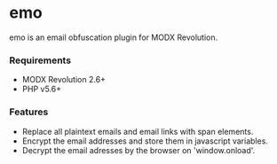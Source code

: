 # emo

emo is an email obfuscation plugin for MODX Revolution.

### Requirements

* MODX Revolution 2.6+
* PHP v5.6+

### Features

* Replace all plaintext emails and email links with span elements.
* Encrypt the email addresses and store them in javascript variables.
* Decrypt the email adresses by the browser on 'window.onload'.
